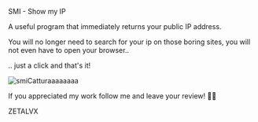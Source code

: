 SMI - Show my IP

A useful program that immediately returns your public IP address.

You will no longer need to search for your ip on those boring sites, you will not even have to open your browser.. 

.. just a click and that's it!

![smiCatturaaaaaaaa](https://user-images.githubusercontent.com/19651044/169716328-24ff897a-2351-4f41-867d-5e7ff89e79e9.PNG)

If you appreciated my work follow me and leave your review! 🤚🏻

ZETALVX
